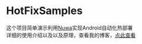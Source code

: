 # HotFixSamples

这个项目简单演示利用[Nuwa](https://github.com/jasonross/Nuwa)实现Android自动化热部署  
详细的使用介绍以及以及原理，查看我的博客，[点此查看](http://www.android-bhl.com/?p=104)
